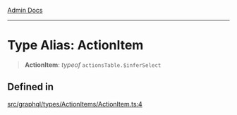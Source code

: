 [Admin Docs](/)

***

# Type Alias: ActionItem

> **ActionItem**: *typeof* `actionsTable.$inferSelect`

## Defined in

[src/graphql/types/ActionItems/ActionItem.ts:4](https://github.com/NishantSinghhhhh/talawa-api/blob/ff0f1d6ae21d3428519b64e42fe3bfdff573cb6e/src/graphql/types/ActionItems/ActionItem.ts#L4)
